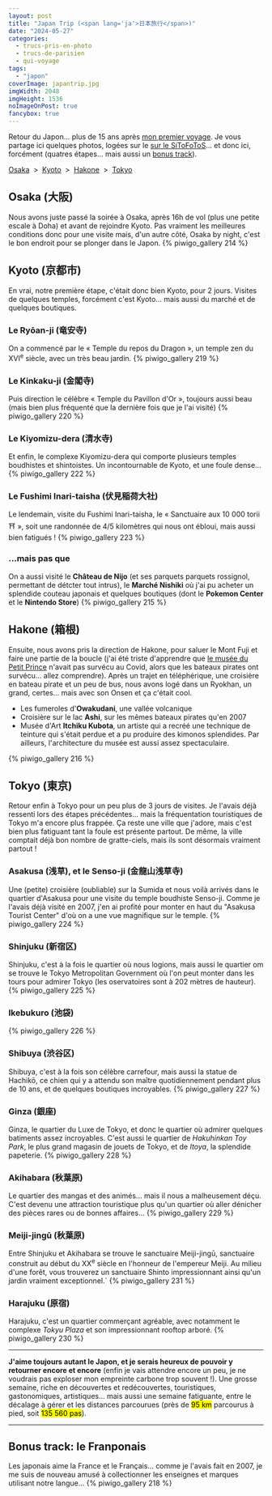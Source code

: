 ```yaml
---
layout: post
title: "Japan Trip (<span lang='ja'>日本旅行</span>)"
date: "2024-05-27"
categories: 
  - trucs-pris-en-photo
  - trucs-de-parisien
  - qui-voyage
tags: 
  - "japon"
coverImage: japantrip.jpg
imgWidth: 2048
imgHeight: 1536
noImageOnPost: true
fancybox: true
---
```


Retour du Japon... plus de 15&nbsp;ans après <a href="/2015/11/mon-carnet-du-japon/">mon premier voyage</a>.
Je vous partage ici quelques photos, logées sur le <a href="https://sitofotos.6x8.org/index.php?/category/213">sur le SiToFoToS</a>... et donc ici, forcément (quatres étapes... mais aussi un <a href="#franponais" lang="en">bonus track</a>).

<nav style="background:none;border:none">
  <a href="#osaka">Osaka</a>
  &nbsp;<span aria-hidden="true">&gt;</span>&nbsp;
  <a href="#kyoto">Kyoto</a>
  &nbsp;<span aria-hidden="true">&gt;</span>&nbsp;
  <a href="#hakone">Hakone</a>
  &nbsp;<span aria-hidden="true">&gt;</span>&nbsp;
  <a href="#tokyo">Tokyo</a>
</nav>

<h2 id="osaka">Osaka (<span lang="ja">大阪</span>)</h2>

Nous avons juste passé la soirée à Osaka, après 16h de vol (plus une petite escale à Doha) et avant de rejoindre Kyoto. Pas vraiment les meilleures conditions donc pour une visite mais, d'un autre côté, Osaka <span lang="en">by night</span>, c'est le bon endroit pour se plonger dans le Japon.
{% piwigo_gallery 214 %}

<h2 id="kyoto">Kyoto (<span lang="ja">京都市</span>)</h2>

En vrai, notre première étape, c'était donc bien Kyoto, pour 2&nbsp;jours.
Visites de quelques temples, forcément c'est Kyoto... mais aussi du marché et de quelques boutiques.

### Le Ryōan-ji (<span lang="ja">竜安寺</span>)
On a commencé par le «&nbsp;Temple du repos du Dragon&nbsp;», un temple zen du XVI<sup>e</sup>&nbsp;siècle, avec un très beau jardin.
{% piwigo_gallery 219 %}

### Le Kinkaku-ji (<span lang="ja">金閣寺</span>)
Puis direction le célèbre «&nbsp;Temple du Pavillon d'Or&nbsp;», toujours aussi beau (mais bien plus fréquenté que la dernière fois que je l'ai visité)
{% piwigo_gallery 220 %}

### Le Kiyomizu-dera (<span lang="ja">清水寺</span>)
Et enfin, le complexe Kiyomizu-dera qui comporte plusieurs temples boudhistes et shintoistes. Un incontournable de Kyoto, et une foule dense...
{% piwigo_gallery 222 %}

### Le Fushimi Inari-taisha (<span lang="ja">伏見稲荷大社</span>)
Le lendemain, visite du Fushimi Inari-taisha, le «&nbsp;Sanctuaire aux 10&nbsp;000 torii <span aria-hidden="true">⛩️</span>&nbsp;», soit une randonnée de 4/5 kilomètres qui nous ont ébloui, mais aussi bien fatigués&nbsp;!
{% piwigo_gallery 223 %}

### ...mais pas que
On a aussi visité le <strong>Château de Nijo</strong> (et ses parquets parquets rossignol, permettant de détcter tout intrus), le <strong>Marché Nishiki</strong> où j'ai pu acheter un splendide couteau japonais et quelques boutiques (dont le <strong>Pokemon Center</strong> et le <strong>Nintendo Store</strong>)
{% piwigo_gallery 215 %}

<h2 id="hakone">Hakone (<span lang="ja">箱根</span>)</h2>

Ensuite, nous avons pris la direction de Hakone, pour saluer le Mont Fuji et faire une partie de la boucle (j'ai été triste d'apprendre que <a href="https://sitofotos.6x8.org/index.php?/tags/780-petit_prince">le musée du Petit Prince</a> n'avait pas survécu au <abbr>Covid</abbr>, alors que les bateaux pirates ont survécu... allez comprendre). Après un trajet en téléphérique, une croisière en bateau pirate et un peu de bus, nous avons logé dans un Ryokhan, un grand, certes... mais avec son Onsen et ça c'était cool.
<ul>
  <li>Les fumeroles d'<strong>Owakudani</strong>, une vallée volcanique</li>
  <li>Croisière sur le lac <strong>Ashi</strong>, sur les mêmes bateaux pirates qu'en 2007</li>
  <li>Musée d'Art <strong>Itchiku Kubota</strong>, un artiste qui a recréé une technique de teinture qui s'était perdue et a pu produire des kimonos splendides. Par ailleurs, l'architecture du musée est aussi assez spectaculaire.</li>
</ul>
{% piwigo_gallery 216 %}

<h2 id="tokyo">Tokyo (<span lang="ja">東京</span>)</h2>
Retour enfin à Tokyo pour un peu plus de 3&nbsp;jours de visites. Je l'avais déjà ressenti lors des étapes précédentes... mais la fréquentation touristiques de Tokyo m'a encore plus frappée. Ça reste une ville que j'adore, mais c'est bien plus fatiguant tant la foule est présente partout. De même, la ville comptait déjà bon nombre de gratte-ciels, mais ils sont désormais vraiment partout&nbsp;!

### Asakusa (<span lang="ja">浅草</span>), et le Senso-ji (<span lang="ja">金龍山浅草寺</span>)

Une (petite) croisière (oubliable) sur la Sumida et nous voilà arrivés dans le quartier d'Asakusa pour une visite du temple boudhiste Senso-ji. Comme je l'avais déjà visité en 2007, j'en ai profité pour monter en haut du <span lang="en">"Asakusa Tourist Center"</span> d'où on a une vue magnifique sur le temple.
{% piwigo_gallery 224 %}

### Shinjuku (<span lang="ja">新宿区</span>)

Shinjuku, c'est à la fois le quartier où nous logions, mais aussi le quartier om se trouve le <span lang="en">Tokyo Metropolitan Government</span> où l'on peut monter dans les tours pour admirer Tokyo (les oservatoires sont à 202&nbsp;mètres de hauteur).
{% piwigo_gallery 225 %}

### Ikebukuro (<span lang="ja">池袋</span>)
{% piwigo_gallery 226 %}

### Shibuya (<span lang="ja">渋谷区</span>)
Shibuya, c'est à la fois son célèbre carrefour, mais aussi la statue de Hachikō, ce chien qui y a attendu son maître quotidiennement pendant plus de 10&nbsp;ans, et de quelques boutiques incroyables.
{% piwigo_gallery 227 %}

### Ginza (<span lang="ja">銀座</span>)
Ginza, le quartier du Luxe de Tokyo, et donc le quartier où admirer quelques batiments assez incroyables. C'est aussi le quartier de <em lang="en">Hakuhinkan Toy Park</em>, le plus grand magasin de jouets de Tokyo, et de <em>Itoya</em>, la splendide papeterie.
{% piwigo_gallery 228 %}

### Akihabara (<span lang="ja">秋葉原</span>)
Le quartier des mangas et des animés... mais il nous a malheusement déçu. C'est devenu une attraction touristique plus qu'un quartier où aller dénicher des pièces rares ou de bonnes affaires...
{% piwigo_gallery 229 %}

### Meiji-jingū (<span lang="ja">秋葉原</span>)
Entre Shinjuku et Akihabara se trouve le sanctuaire Meiji-jingū, sanctuaire construit au début du XX<sup>e</sup> siècle en l'honneur de l'empereur Meiji. Au milieu d'une forêt, vous trouverez un sanctuaire Shinto impressionnant ainsi qu'un jardin vraiment exceptionnel.`
{% piwigo_gallery 231 %}

### Harajuku (<span lang="ja">原宿</span>)
Harajuku, c'est un quartier commerçant agréable, avec notamment le complexe <em lang="en">Tokyu Plaza</em> et son impressionnant <span lang="en">rooftop</span> arboré.
{% piwigo_gallery 230 %}

<hr />

<strong>J'aime toujours autant le Japon, et je serais heureux de pouvoir y retourner encore et encore</strong> (enfin je vais attendre encore un peu, je ne voudrais pas exploser mon empreinte carbone trop souvent&nbsp;!). Une grosse semaine, riche en découvertes et redécouvertes, touristiques, gastonomiques, artistiques... mais aussi une semaine fatiguante, entre le décalage à gérer et les distances parcourues (près de <mark>95&nbsp;km</mark> parcourus à pied, soit <mark>135&nbsp;560&nbsp;pas</mark>).

<hr />

<h2 id="franponais"><span lang="en">Bonus track</span>: le Franponais</h2>
Les japonais aime la France et le Français... comme je l'avais fait en 2007, je me suis de nouveau amusé à collectionner les enseignes et marques utilisant notre langue...
{% piwigo_gallery 218 %}